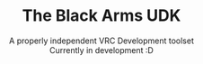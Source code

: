 <div align='center'>  
  
# The Black Arms UDK  
A properly independent VRC Development toolset  
Currently in development :D  
</div>
